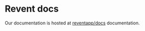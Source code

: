 # Revent docs

Our documentation is hosted at [reventapp/docs](https://docs.reventapp.com/introduction) documentation.

